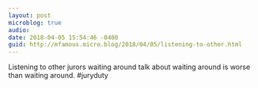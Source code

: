 ```yaml
---
layout: post
microblog: true
audio: 
date: 2018-04-05 15:54:46 -0400
guid: http://mfamous.micro.blog/2018/04/05/listening-to-other.html
---
```

Listening to other jurors waiting around talk about waiting around is worse than waiting around. #juryduty 
